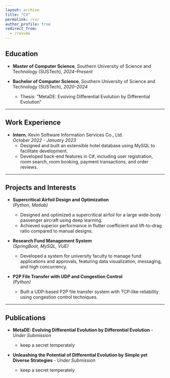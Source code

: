 ```yaml
---
layout: archive
title: "CV"
permalink: /cv/
author_profile: true
redirect_from:
  - /resume
---
```


## Education

- **Master of Computer Science**, Southern University of Science and Technology (SUSTech), _2024–Present_


- **Bachelor of Computer Science**, Southern University of Science and Technology (SUSTech), _2020–2024_
  - Thesis: "MetaDE: Evolving Differential Evolution by Differential Evolution"


---

## Work Experience

- **Intern**, Kevin Software Information Services Co., Ltd.  
  _October 2022 - January 2023_
  - Designed and built an extensible hotel database using MySQL to facilitate development.
  - Developed back-end features in C#, including user registration, room search, room booking, payment transactions, and order reviews.


---

## Projects and Interests

- **Supercritical Airfoil Design and Optimization**  
  _(Python, Matlab)_
  - Designed and optimized a supercritical airfoil for a large wide-body passenger aircraft using deep learning.
  - Achieved superior performance in flutter coefficient and lift-to-drag ratio compared to manual designs.

- **Research Fund Management System**  
  _(SpringBoot, MySQL, VUE)_
  - Developed a system for university faculty to manage fund applications and approvals, featuring data visualization, messaging, and high concurrency.

- **P2P File Transfer with UDP and Congestion Control**  
  _(Python)_
  - Built a UDP-based P2P file transfer system with TCP-like reliability using congestion control techniques.


---

## Publications

- **MetaDE: Evolving Differential Evolution by Differential Evolution** - _Under Submission_
  - keep a secret temperately

- **Unleashing the Potential of Differential Evolution by Simple yet Diverse Strategies** - _Under Submission_
  - keep a secret temperately
